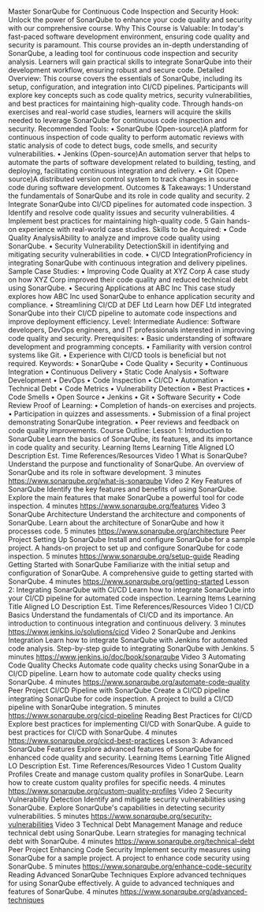 Master SonarQube for Continuous Code Inspection and Security
Hook:
Unlock the power of SonarQube to enhance your code quality and security with our comprehensive course.
Why This Course is Valuable:
In today's fast-paced software development environment, ensuring code quality and security is paramount. This course provides an in-depth understanding of SonarQube, a leading tool for continuous code inspection and security analysis. Learners will gain practical skills to integrate SonarQube into their development workflow, ensuring robust and secure code.
Detailed Overview:
This course covers the essentials of SonarQube, including its setup, configuration, and integration into CI/CD pipelines. Participants will explore key concepts such as code quality metrics, security vulnerabilities, and best practices for maintaining high-quality code. Through hands-on exercises and real-world case studies, learners will acquire the skills needed to leverage SonarQube for continuous code inspection and security.
Recommended Tools:
	•	SonarQube (Open-source)A platform for continuous inspection of code quality to perform automatic reviews with static analysis of code to detect bugs, code smells, and security vulnerabilities.
	•	Jenkins (Open-source)An automation server that helps to automate the parts of software development related to building, testing, and deploying, facilitating continuous integration and delivery.
	•	Git (Open-source)A distributed version control system to track changes in source code during software development.
Outcomes & Takeaways:
	1	Understand the fundamentals of SonarQube and its role in code quality and security.
	2	Integrate SonarQube into CI/CD pipelines for automated code inspection.
	3	Identify and resolve code quality issues and security vulnerabilities.
	4	Implement best practices for maintaining high-quality code.
	5	Gain hands-on experience with real-world case studies.
Skills to be Acquired:
	•	Code Quality AnalysisAbility to analyze and improve code quality using SonarQube.
	•	Security Vulnerability DetectionSkill in identifying and mitigating security vulnerabilities in code.
	•	CI/CD IntegrationProficiency in integrating SonarQube with continuous integration and delivery pipelines.
Sample Case Studies:
	•	Improving Code Quality at XYZ Corp A case study on how XYZ Corp improved their code quality and reduced technical debt using SonarQube.
	•	Securing Applications at ABC Inc This case study explores how ABC Inc used SonarQube to enhance application security and compliance.
	•	Streamlining CI/CD at DEF Ltd Learn how DEF Ltd integrated SonarQube into their CI/CD pipeline to automate code inspections and improve deployment efficiency.
Level:
Intermediate
Audience:
Software developers, DevOps engineers, and IT professionals interested in improving code quality and security.
Prerequisites:
	•	Basic understanding of software development and programming concepts.
	•	Familiarity with version control systems like Git.
	•	Experience with CI/CD tools is beneficial but not required.
Keywords:
	•	SonarQube
	•	Code Quality
	•	Security
	•	Continuous Integration
	•	Continuous Delivery
	•	Static Code Analysis
	•	Software Development
	•	DevOps
	•	Code Inspection
	•	CI/CD
	•	Automation
	•	Technical Debt
	•	Code Metrics
	•	Vulnerability Detection
	•	Best Practices
	•	Code Smells
	•	Open Source
	•	Jenkins
	•	Git
	•	Software Security
	•	Code Review
Proof of Learning:
	•	Completion of hands-on exercises and projects.
	•	Participation in quizzes and assessments.
	•	Submission of a final project demonstrating SonarQube integration.
	•	Peer reviews and feedback on code quality improvements.
Course Outline:
Lesson 1: Introduction to SonarQube
Learn the basics of SonarQube, its features, and its importance in code quality and security.
Learning Items
Learning Title
Aligned LO
Description
Est. Time
References/Resources
Video 1
What is SonarQube?
Understand the purpose and functionality of SonarQube.
An overview of SonarQube and its role in software development.
3 minutes
https://www.sonarqube.org/what-is-sonarqube
Video 2
Key Features of SonarQube
Identify the key features and benefits of using SonarQube.
Explore the main features that make SonarQube a powerful tool for code inspection.
4 minutes
https://www.sonarqube.org/features
Video 3
SonarQube Architecture
Understand the architecture and components of SonarQube.
Learn about the architecture of SonarQube and how it processes code.
5 minutes
https://www.sonarqube.org/architecture
Peer Project
Setting Up SonarQube
Install and configure SonarQube for a sample project.
A hands-on project to set up and configure SonarQube for code inspection.
5 minutes
https://www.sonarqube.org/setup-guide
Reading
Getting Started with SonarQube
Familiarize with the initial setup and configuration of SonarQube.
A comprehensive guide to getting started with SonarQube.
4 minutes
https://www.sonarqube.org/getting-started
Lesson 2: Integrating SonarQube with CI/CD
Learn how to integrate SonarQube into your CI/CD pipeline for automated code inspection.
Learning Items
Learning Title
Aligned LO
Description
Est. Time
References/Resources
Video 1
CI/CD Basics
Understand the fundamentals of CI/CD and its importance.
An introduction to continuous integration and continuous delivery.
3 minutes
https://www.jenkins.io/solutions/cicd
Video 2
SonarQube and Jenkins Integration
Learn how to integrate SonarQube with Jenkins for automated code analysis.
Step-by-step guide to integrating SonarQube with Jenkins.
5 minutes
https://www.jenkins.io/doc/book/sonarqube
Video 3
Automating Code Quality Checks
Automate code quality checks using SonarQube in a CI/CD pipeline.
Learn how to automate code quality checks using SonarQube.
4 minutes
https://www.sonarqube.org/automate-code-quality
Peer Project
CI/CD Pipeline with SonarQube
Create a CI/CD pipeline integrating SonarQube for code inspection.
A project to build a CI/CD pipeline with SonarQube integration.
5 minutes
https://www.sonarqube.org/cicd-pipeline
Reading
Best Practices for CI/CD
Explore best practices for implementing CI/CD with SonarQube.
A guide to best practices for CI/CD with SonarQube.
4 minutes
https://www.sonarqube.org/cicd-best-practices
Lesson 3: Advanced SonarQube Features
Explore advanced features of SonarQube for enhanced code quality and security.
Learning Items
Learning Title
Aligned LO
Description
Est. Time
References/Resources
Video 1
Custom Quality Profiles
Create and manage custom quality profiles in SonarQube.
Learn how to create custom quality profiles for specific needs.
4 minutes
https://www.sonarqube.org/custom-quality-profiles
Video 2
Security Vulnerability Detection
Identify and mitigate security vulnerabilities using SonarQube.
Explore SonarQube's capabilities in detecting security vulnerabilities.
5 minutes
https://www.sonarqube.org/security-vulnerabilities
Video 3
Technical Debt Management
Manage and reduce technical debt using SonarQube.
Learn strategies for managing technical debt with SonarQube.
4 minutes
https://www.sonarqube.org/technical-debt
Peer Project
Enhancing Code Security
Implement security measures using SonarQube for a sample project.
A project to enhance code security using SonarQube.
5 minutes
https://www.sonarqube.org/enhance-code-security
Reading
Advanced SonarQube Techniques
Explore advanced techniques for using SonarQube effectively.
A guide to advanced techniques and features of SonarQube.
4 minutes
https://www.sonarqube.org/advanced-techniques
